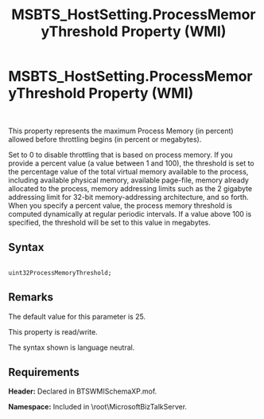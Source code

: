 ﻿---
title: MSBTS_HostSetting.ProcessMemoryThreshold Property (WMI)
TOCTitle: MSBTS_HostSetting.ProcessMemoryThreshold Property (WMI)
ms:assetid: 1e403eec-e59e-4603-84db-370c7ba8cb6b
ms:mtpsurl: https://msdn.microsoft.com/en-us/library/Aa559112(v=BTS.80)
ms:contentKeyID: 51526673
ms.date: 08/30/2017
mtps_version: v=BTS.80
---

# MSBTS\_HostSetting.ProcessMemoryThreshold Property (WMI)

 

This property represents the maximum Process Memory (in percent) allowed before throttling begins (in percent or megabytes).

Set to 0 to disable throttling that is based on process memory. If you provide a percent value (a value between 1 and 100), the threshold is set to the percentage value of the total virtual memory available to the process, including available physical memory, available page-file, memory already allocated to the process, memory addressing limits such as the 2 gigabyte addressing limit for 32-bit memory-addressing architecture, and so forth. When you specify a percent value, the process memory threshold is computed dynamically at regular periodic intervals. If a value above 100 is specified, the threshold will be set to this value in megabytes.

## Syntax

``` 
  
uint32ProcessMemoryThreshold;  
```

## Remarks

The default value for this parameter is 25.

This property is read/write.

The syntax shown is language neutral.

## Requirements

**Header:** Declared in BTSWMISchemaXP.mof.

**Namespace:** Included in \\root\\MicrosoftBizTalkServer.

